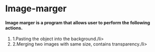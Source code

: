 # Image-marger

#### Image marger is a program that allows user to perform the following actions.
<ol>
<li>1.Pasting the object into the background./li>
<li>2.Merging two images with same size, contains transparency./li>
</ol>


